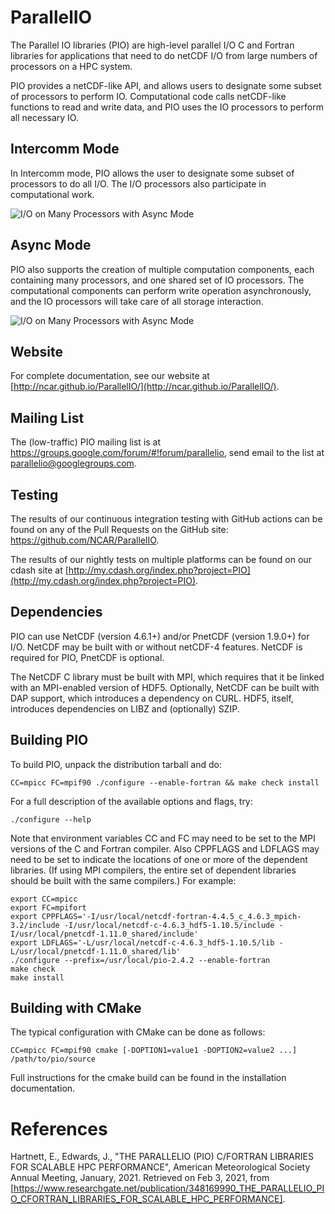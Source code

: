 # ParallelIO

The Parallel IO libraries (PIO) are high-level parallel I/O C and
Fortran libraries for applications that need to do netCDF I/O from
large numbers of processors on a HPC system.

PIO provides a netCDF-like API, and allows users to designate some
subset of processors to perform IO. Computational code calls
netCDF-like functions to read and write data, and PIO uses the IO
processors to perform all necessary IO.

## Intercomm Mode

In Intercomm mode, PIO allows the user to designate some subset of
processors to do all I/O. The I/O processors also participate in
computational work.

![I/O on Many Processors with Async
 Mode](./doc/images/I_O_on_many_async_small.png)

## Async Mode

PIO also supports the creation of multiple computation components,
each containing many processors, and one shared set of IO
processors. The computational components can perform write operation
asynchronously, and the IO processors will take care of all storage
interaction.

![I/O on Many Processors with Async
 Mode](./doc/images/I_O_on_Many_Async.png)

## Website

For complete documentation, see our website at
[http://ncar.github.io/ParallelIO/](http://ncar.github.io/ParallelIO/).

## Mailing List

The (low-traffic) PIO mailing list is at
https://groups.google.com/forum/#!forum/parallelio, send email to the
list at parallelio@googlegroups.com.

## Testing

The results of our continuous integration testing with GitHub actions
can be found on any of the Pull Requests on the GitHub site:
https://github.com/NCAR/ParallelIO.

The results of our nightly tests on multiple platforms can be found on
our cdash site at
[http://my.cdash.org/index.php?project=PIO](http://my.cdash.org/index.php?project=PIO).

## Dependencies

PIO can use NetCDF (version 4.6.1+) and/or PnetCDF (version 1.9.0+)
for I/O. NetCDF may be built with or without netCDF-4 features. NetCDF
is required for PIO, PnetCDF is optional.

The NetCDF C library must be built with MPI, which requires that it be
linked with an MPI-enabled version of HDF5. Optionally, NetCDF can be
built with DAP support, which introduces a dependency on CURL.  HDF5,
itself, introduces dependencies on LIBZ and (optionally) SZIP.

## Building PIO

To build PIO, unpack the distribution tarball and do:

```
CC=mpicc FC=mpif90 ./configure --enable-fortran && make check install
```

For a full description of the available options and flags, try:
```
./configure --help
```

Note that environment variables CC and FC may need to be set to the
MPI versions of the C and Fortran compiler. Also CPPFLAGS and LDFLAGS
may need to be set to indicate the locations of one or more of the
dependent libraries. (If using MPI compilers, the entire set of
dependent libraries should be built with the same compilers.) For
example:

```
export CC=mpicc
export FC=mpifort
export CPPFLAGS='-I/usr/local/netcdf-fortran-4.4.5_c_4.6.3_mpich-3.2/include -I/usr/local/netcdf-c-4.6.3_hdf5-1.10.5/include -I/usr/local/pnetcdf-1.11.0_shared/include'
export LDFLAGS='-L/usr/local/netcdf-c-4.6.3_hdf5-1.10.5/lib -L/usr/local/pnetcdf-1.11.0_shared/lib'
./configure --prefix=/usr/local/pio-2.4.2 --enable-fortran
make check
make install
```

## Building with CMake

The typical configuration with CMake can be done as follows:

```
CC=mpicc FC=mpif90 cmake [-DOPTION1=value1 -DOPTION2=value2 ...] /path/to/pio/source
```

Full instructions for the cmake build can be found in the installation
documentation.

# References

Hartnett, E., Edwards, J., "THE PARALLELIO (PIO) C/FORTRAN LIBRARIES
FOR SCALABLE HPC PERFORMANCE", American Meteorological Society Annual
Meeting, January, 2021. Retrieved on Feb 3, 2021, from
[https://www.researchgate.net/publication/348169990_THE_PARALLELIO_PIO_CFORTRAN_LIBRARIES_FOR_SCALABLE_HPC_PERFORMANCE].
